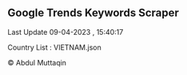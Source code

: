 

## Google Trends Keywords Scraper 
 
Last Update 09-04-2023 , 15:40:17

Country List :
VIETNAM.json



© Abdul Muttaqin 
